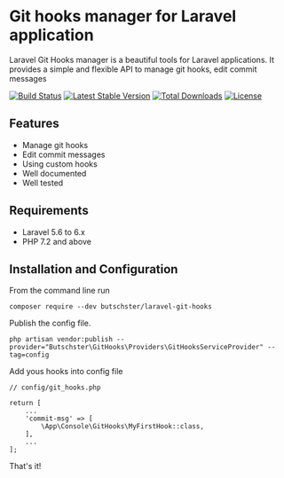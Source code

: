 # Git hooks manager for Laravel application

Laravel Git Hooks manager is a beautiful tools for Laravel applications. 
It provides a simple and flexible API to manage git hooks, edit commit messages

[![Build Status](https://travis-ci.org/butschster/LaravelGitHooks.svg?branch=master)](https://travis-ci.org/butschster/LaravelGitHooks) [![Latest Stable Version](https://poser.pugx.org/butschster/laravel-git-hooks/v/stable)](https://packagist.org/packages/butschster/laravel-git-hooks) [![Total Downloads](https://poser.pugx.org/butschster/laravel-git-hooks/downloads)](https://packagist.org/packages/butschster/laravel-git-hooks) [![License](https://poser.pugx.org/butschster/laravel-git-hooks/license)](https://packagist.org/packages/butschster/meta-tags)


## Features

- Manage git hooks
- Edit commit messages
- Using custom hooks
- Well documented
- Well tested

## Requirements

- Laravel 5.6 to 6.x
- PHP 7.2 and above

## Installation and Configuration

From the command line run

    composer require --dev butschster/laravel-git-hooks

Publish the config file.

    php artisan vendor:publish --provider="Butschster\GitHooks\Providers\GitHooksServiceProvider" --tag=config
    
Add yous hooks into config file

    // config/git_hooks.php
    
    return [
        ...
        'commit-msg' => [
            \App\Console\GitHooks\MyFirstHook::class,
        ],
        ...
    ];

That's it!


